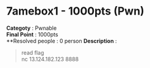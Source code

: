 7amebox1 - 1000pts (Pwn)
========================
**Categoty** : Pwnable<br />
**Final Point** : 1000pts<br />
**Resolved people : 0 person
**Description** : 
> read flag<br />
> nc 13.124.182.123 8888